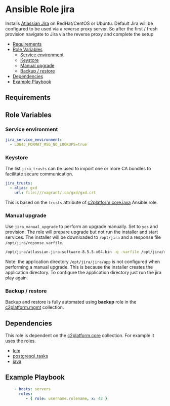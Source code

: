 # Ansible Role jira

Installs [Atlassian Jira](https://www.atlassian.com/software/jira/) on RedHat/CentOS or Ubuntu. Default Jira will be configured to be used via a reverse proxy server. So after the first / fresh provision navigate to Jira via the reverse proxy and complete the setup

<!-- MarkdownTOC levels="2,3" autolink="true" -->

- [Requirements](#requirements)
- [Role Variables](#role-variables)
  - [Service environment](#service-environment)
  - [Keystore](#keystore)
  - [Manual upgrade](#manual-upgrade)
  - [Backup / restore](#backup--restore)
- [Dependencies](#dependencies)
- [Example Playbook](#example-playbook)

<!-- /MarkdownTOC -->

## Requirements

<!-- Any pre-requisites that may not be covered by Ansible itself or the role should be mentioned here. For instance, if the role uses the EC2 module, it may be a good idea to mention in this section that the boto package is required. -->

## Role Variables

<!--  A description of the settable variables for this role should go here, including any variables that are in defaults/main.yml, vars/main.yml, and any variables that can/should be set via parameters to the role. Any variables that are read from other roles and/or the global scope (ie. hostvars, group vars, etc.) should be mentioned here as well. -->

### Service environment

```yaml
jira_service_environment:
  - LOG4J_FORMAT_MSG_NO_LOOKUPS=true
```

### Keystore

The list `jira_trusts` can be used to import one or more CA bundles to facilitate secure communication.

```yaml
jira_trusts:
  - alias: gxd
    url: file:///vagrant/.ca/gxd/gxd.crt
```

This is based on the `trusts` attribute of [c2platform.core.java](https://github.com/c2platform/ansible-collection-core/tree/master/roles/java) Ansible role.


### Manual upgrade

Use `jira_manual_upgrade` to perform an upgrade manually. Set to `yes` and provision. The role will prepare upgrade but not run the installer and start services. The installer will be downloaded to `/opt/jira` and a response file `/opt/jira/reponse.varfile`.

```bash
/opt/jira/atlassian-jira-software-8.5.5-x64.bin -q -varfile /opt/jira/response.varfile
```

Note: the application directory `/opt/jira/jira/app` is not configured when performing a manual upgrade. This is because the installer creates the application directory. To configure the application directory just run the jira play again.

### Backup / restore

Backup and restore is fully automated using **backup** role in the [c2platform.mgmt](https://github.com/c2platform/ansible-collection-mgmt) collection.

## Dependencies

<!--   A list of other roles hosted on Galaxy should go here, plus any details in regards to parameters that may need to be set for other roles, or variables that are used from other roles. -->

This role is dependent on the [c2platform.core](https://github.com/c2platform/ansible-collection-core) collection. For example it uses the roles.

* [lcm](../lcm)
* [postgresql_tasks](../postgresql_tasks)
* [java](../java)

## Example Playbook

<!--   Including an example of how to use your role (for instance, with variables passed in as parameters) is always nice for users too: -->

```yaml
    - hosts: servers
      roles:
         - { role: username.rolename, x: 42 }
```




